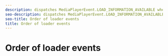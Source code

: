 ```yaml
---
description: dispatches MediaPlayerEvent.LOAD_INFORMATION_AVAILABLE when loader events occur.
seo-description: dispatches MediaPlayerEvent.LOAD_INFORMATION_AVAILABLE when loader events occur.
seo-title: Order of loader events
title: Order of loader events
---
```


# Order of loader events

